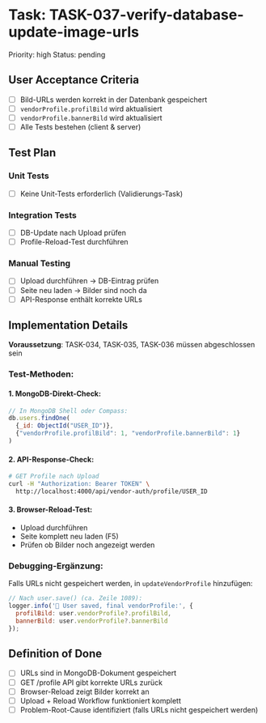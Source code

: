 # Task: TASK-037-verify-database-update-image-urls
Priority: high
Status: pending

## User Acceptance Criteria
- [ ] Bild-URLs werden korrekt in der Datenbank gespeichert
- [ ] `vendorProfile.profilBild` wird aktualisiert
- [ ] `vendorProfile.bannerBild` wird aktualisiert
- [ ] Alle Tests bestehen (client & server)

## Test Plan
### Unit Tests
- [ ] Keine Unit-Tests erforderlich (Validierungs-Task)

### Integration Tests  
- [ ] DB-Update nach Upload prüfen
- [ ] Profile-Reload-Test durchführen

### Manual Testing
- [ ] Upload durchführen → DB-Eintrag prüfen
- [ ] Seite neu laden → Bilder sind noch da
- [ ] API-Response enthält korrekte URLs

## Implementation Details
**Voraussetzung**: TASK-034, TASK-035, TASK-036 müssen abgeschlossen sein

### Test-Methoden:

#### 1. MongoDB-Direkt-Check:
```javascript
// In MongoDB Shell oder Compass:
db.users.findOne(
  {_id: ObjectId("USER_ID")}, 
  {"vendorProfile.profilBild": 1, "vendorProfile.bannerBild": 1}
)
```

#### 2. API-Response-Check:
```bash
# GET Profile nach Upload
curl -H "Authorization: Bearer TOKEN" \
  http://localhost:4000/api/vendor-auth/profile/USER_ID
```

#### 3. Browser-Reload-Test:
- Upload durchführen
- Seite komplett neu laden (F5)
- Prüfen ob Bilder noch angezeigt werden

### Debugging-Ergänzung:
Falls URLs nicht gespeichert werden, in `updateVendorProfile` hinzufügen:

```javascript
// Nach user.save() (ca. Zeile 1089):
logger.info('💾 User saved, final vendorProfile:', {
  profilBild: user.vendorProfile?.profilBild,
  bannerBild: user.vendorProfile?.bannerBild
});
```

## Definition of Done
- [ ] URLs sind in MongoDB-Dokument gespeichert
- [ ] GET /profile API gibt korrekte URLs zurück  
- [ ] Browser-Reload zeigt Bilder korrekt an
- [ ] Upload + Reload Workflow funktioniert komplett
- [ ] Problem-Root-Cause identifiziert (falls URLs nicht gespeichert werden)